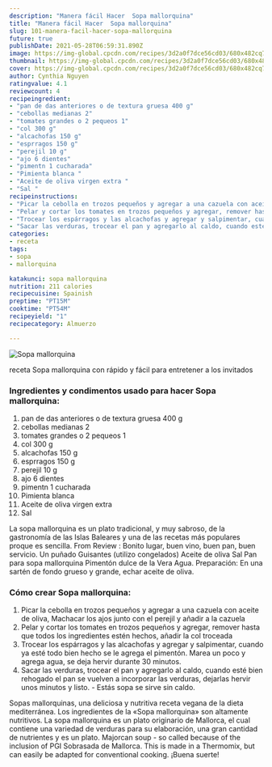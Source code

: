 ```yaml
---
description: "Manera fácil Hacer  Sopa mallorquina"
title: "Manera fácil Hacer  Sopa mallorquina"
slug: 101-manera-facil-hacer-sopa-mallorquina
future: true
publishDate: 2021-05-28T06:59:31.890Z
image: https://img-global.cpcdn.com/recipes/3d2a0f7dce56cd03/680x482cq70/sopa-mallorquina-foto-principal.jpg
thumbnail: https://img-global.cpcdn.com/recipes/3d2a0f7dce56cd03/680x482cq70/sopa-mallorquina-foto-principal.jpg
cover: https://img-global.cpcdn.com/recipes/3d2a0f7dce56cd03/680x482cq70/sopa-mallorquina-foto-principal.jpg
author: Cynthia Nguyen
ratingvalue: 4.1
reviewcount: 4
recipeingredient:
- "pan de das anteriores o de textura gruesa 400 g"
- "cebollas medianas 2"
- "tomates grandes o 2 pequeos 1"
- "col 300 g"
- "alcachofas 150 g"
- "esprragos 150 g"
- "perejil 10 g"
- "ajo 6 dientes"
- "pimentn 1 cucharada"
- "Pimienta blanca "
- "Aceite de oliva virgen extra "
- "Sal "
recipeinstructions:
- "Picar la cebolla en trozos pequeños y agregar a una cazuela con aceite de oliva, Machacar los ajos junto con el perejil y añadir a la cazuela"
- "Pelar y cortar los tomates en trozos pequeños y agregar, remover hasta que todos los ingredientes estén hechos, añadir la col troceada"
- "Trocear los espárragos y las alcachofas y agregar y salpimentar, cuando ya esté todo bien hecho se le agrega el pimentón. Marea un poco y agrega agua, se deja hervir durante 30 minutos."
- "Sacar las verduras, trocear el pan y agregarlo al caldo, cuando esté bien rehogado el pan se vuelven a incorporar las verduras, dejarlas hervir unos minutos y listo. Estás sopa se sirve sin caldo."
categories:
- receta
tags:
- sopa
- mallorquina

katakunci: sopa mallorquina 
nutrition: 211 calories
recipecuisine: Spainish
preptime: "PT15M"
cooktime: "PT54M"
recipeyield: "1"
recipecategory: Almuerzo

---
```



![Sopa mallorquina](https://img-global.cpcdn.com/recipes/3d2a0f7dce56cd03/680x482cq70/sopa-mallorquina-foto-principal.jpg)

receta Sopa mallorquina con rápido y fácil para entretener a los invitados

<!--inarticleads1-->

### Ingredientes y condimentos usado para hacer Sopa mallorquina:

1. pan de das anteriores o de textura gruesa 400 g
1. cebollas medianas 2
1. tomates grandes o 2 pequeos 1
1. col 300 g
1. alcachofas 150 g
1. esprragos 150 g
1. perejil 10 g
1. ajo 6 dientes
1. pimentn 1 cucharada
1. Pimienta blanca 
1. Aceite de oliva virgen extra 
1. Sal 

La sopa mallorquina es un plato tradicional, y muy sabroso, de la gastronomía de las Islas Baleares y una de las recetas más populares proque es sencilla. From Review : Bonito lugar, buen vino, buen pan, buen servicio. Un puñado Guisantes (utilizo congelados) Aceite de oliva Sal Pan para sopa mallorquina Pimentón dulce de la Vera Agua. Preparación: En una sartén de fondo grueso y grande, echar aceite de oliva. 

<!--inarticleads2-->

### Cómo crear Sopa mallorquina:

1. Picar la cebolla en trozos pequeños y agregar a una cazuela con aceite de oliva, Machacar los ajos junto con el perejil y añadir a la cazuela
1. Pelar y cortar los tomates en trozos pequeños y agregar, remover hasta que todos los ingredientes estén hechos, añadir la col troceada
1. Trocear los espárragos y las alcachofas y agregar y salpimentar, cuando ya esté todo bien hecho se le agrega el pimentón. Marea un poco y agrega agua, se deja hervir durante 30 minutos.
1. Sacar las verduras, trocear el pan y agregarlo al caldo, cuando esté bien rehogado el pan se vuelven a incorporar las verduras, dejarlas hervir unos minutos y listo. - Estás sopa se sirve sin caldo.


Sopas mallorquinas, una deliciosa y nutritiva receta vegana de la dieta mediterránea. Los ingredientes de la «Sopa mallorquina» son altamente nutritivos. La sopa mallorquina es un plato originario de Mallorca, el cual contiene una variedad de verduras para su elaboración, una gran cantidad de nutrientes y es un plato. Majorcan soup - so called because of the inclusion of PGI Sobrasada de Mallorca. This is made in a Thermomix, but can easily be adapted for conventional cooking. 
¡Buena suerte!


